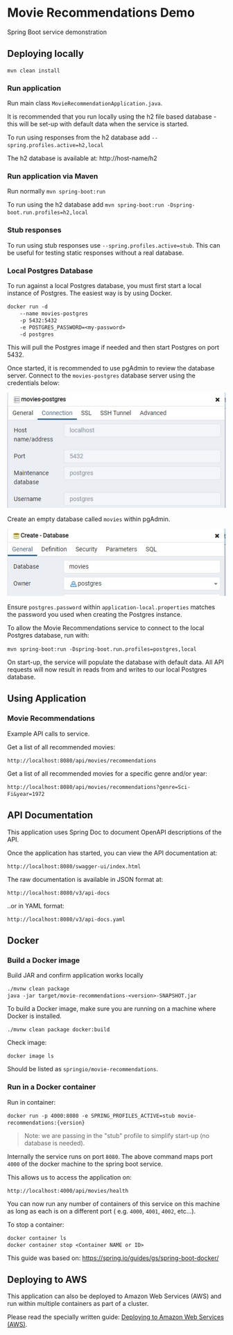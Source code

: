 # Movie Recommendations Demo

Spring Boot service demonstration

## Deploying locally

```
mvn clean install
```

### Run application

Run main class `MovieRecommendationApplication.java`.

It is recommended that you run locally using the h2 file based database - this will be set-up with default data when the
service is started.

To run using responses from the h2 database add `--spring.profiles.active=h2,local`

The h2 database is available at:
http://host-name/h2

### Run application via Maven

Run normally `mvn spring-boot:run`

To run using the h2 database add `mvn spring-boot:run -Dspring-boot.run.profiles=h2,local`

### Stub responses

To run using stub responses use `--spring.profiles.active=stub`. This can be useful for testing static responses without
a real database.

### Local Postgres Database

To run against a local Postgres database, you must first start a local instance of Postgres. The easiest way is by using
Docker.

```
docker run -d
    --name movies-postgres
    -p 5432:5432
    -e POSTGRES_PASSWORD=<my-password>
    -d postgres
```

This will pull the Postgres image if needed and then start Postgres on port 5432.

Once started, it is recommended to use pgAdmin to review the database server. Connect to the `movies-postgres` database
server using the credentials below:

![alt text](./assets/postgres-connection.JPG "Postgres Connection")

Create an empty database called `movies` within pgAdmin.

![alt text](./assets/create-database.JPG "Create Movies Database")

Ensure `postgres.password` within `application-local.properties` matches the password you used when creating the
Postgres instance.

To allow the Movie Recommendations service to connect to the local Postgres database, run with:

```mvn spring-boot:run -Dspring-boot.run.profiles=postgres,local```

On start-up, the service will populate the database with default data. All API requests will now result in reads from
and writes to our local Postgres database.

## Using Application

### Movie Recommendations

Example API calls to service.

Get a list of all recommended movies:

```
http://localhost:8080/api/movies/recommendations
```

Get a list of all recommended movies for a specific genre and/or year:

```
http://localhost:8080/api/movies/recommendations?genre=Sci-Fi&year=1972
```

## API Documentation

This application uses Spring Doc to document OpenAPI descriptions of the API.

Once the application has started, you can view the API documentation at:

```
http://localhost:8080/swagger-ui/index.html
```

The raw documentation is available in JSON format at:

```
http://localhost:8080/v3/api-docs
```

..or in YAML format:

```
http://localhost:8080/v3/api-docs.yaml
```

## Docker

### Build a Docker image

Build JAR and confirm application works locally

```
./mvnw clean package
java -jar target/movie-recommendations-<version>-SNAPSHOT.jar
```

To build a Docker image, make sure you are running on a machine where Docker is installed.

```
./mvnw clean package docker:build
```

Check image:

```
docker image ls
```

Should be listed as `springio/movie-recommendations`.

### Run in a Docker container

Run in container:

```
docker run -p 4000:8080 -e SPRING_PROFILES_ACTIVE=stub movie-recommendations:{version}
```

> Note: we are passing in the "stub" profile to simplify start-up (no database is needed).

Internally the service runs on port `8080`. The above command maps port `4000` of the docker machine to the spring boot
service.

This allows us to access the application on:

```
http://localhost:4000/api/movies/health
```

You can now run any number of containers of this service on this machine as long as each is on a different port (
e.g. `4000`, `4001`, `4002`, etc...).

To stop a container:

```
docker container ls
docker container stop <Container NAME or ID>
```

This guide was based on: https://spring.io/guides/gs/spring-boot-docker/

## Deploying to AWS

This application can also be deployed to Amazon Web Services (AWS) and run within multiple containers as part of a
cluster.

Please read the specially written guide: [Deploying to Amazon Web Services (AWS)](./aws).



